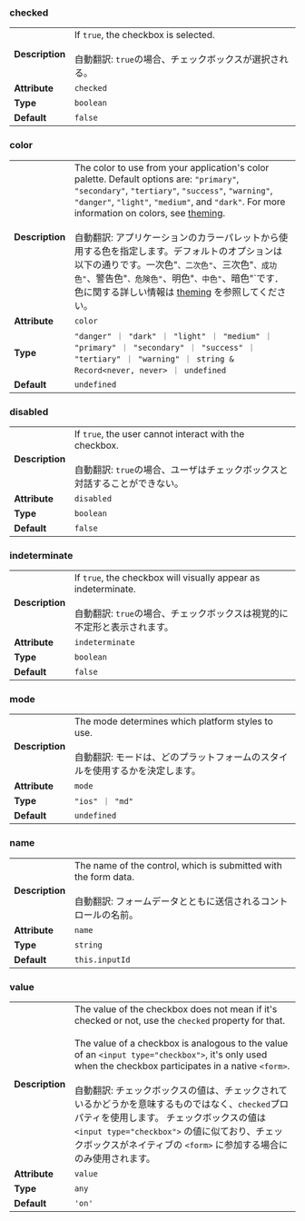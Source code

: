 ### checked

|                 |                                                                                                        |
| --------------- | ------------------------------------------------------------------------------------------------------ |
| **Description** | If `true`, the checkbox is selected.<br /><br />自動翻訳: `true`の場合、チェックボックスが選択される。 |
| **Attribute**   | `checked`                                                                                              |
| **Type**        | `boolean`                                                                                              |
| **Default**     | `false`                                                                                                |

### color

|                 |                                                                                                                                                                                                                                                                                                                                                                                                                                                                                                                                                                     |
| --------------- | ------------------------------------------------------------------------------------------------------------------------------------------------------------------------------------------------------------------------------------------------------------------------------------------------------------------------------------------------------------------------------------------------------------------------------------------------------------------------------------------------------------------------------------------------------------------- |
| **Description** | The color to use from your application's color palette. Default options are: `"primary"`, `"secondary"`, `"tertiary"`, `"success"`, `"warning"`, `"danger"`, `"light"`, `"medium"`, and `"dark"`. For more information on colors, see [theming](/docs/theming/basics).<br /><br />自動翻訳: アプリケーションのカラーパレットから使用する色を指定します。デフォルトのオプションは以下の通りです。一次色"`、二次色"`、三次色"`、成功色"`、警告色"`、危険色"`、明色"`、中色"`、暗色"`です．色に関する詳しい情報は [theming](/docs/theming/basics) を参照してください。 |
| **Attribute**   | `color`                                                                                                                                                                                                                                                                                                                                                                                                                                                                                                                                                             |
| **Type**        | `"danger" ｜ "dark" ｜ "light" ｜ "medium" ｜ "primary" ｜ "secondary" ｜ "success" ｜ "tertiary" ｜ "warning" ｜ string & Record<never, never> ｜ undefined`                                                                                                                                                                                                                                                                                                                                                                                                       |
| **Default**     | `undefined`                                                                                                                                                                                                                                                                                                                                                                                                                                                                                                                                                         |

### disabled

|                 |                                                                                                                                              |
| --------------- | -------------------------------------------------------------------------------------------------------------------------------------------- |
| **Description** | If `true`, the user cannot interact with the checkbox.<br /><br />自動翻訳: `true`の場合、ユーザはチェックボックスと対話することができない。 |
| **Attribute**   | `disabled`                                                                                                                                   |
| **Type**        | `boolean`                                                                                                                                    |
| **Default**     | `false`                                                                                                                                      |

### indeterminate

|                 |                                                                                                                                                    |
| --------------- | -------------------------------------------------------------------------------------------------------------------------------------------------- |
| **Description** | If `true`, the checkbox will visually appear as indeterminate.<br /><br />自動翻訳: `true`の場合、チェックボックスは視覚的に不定形と表示されます。 |
| **Attribute**   | `indeterminate`                                                                                                                                    |
| **Type**        | `boolean`                                                                                                                                          |
| **Default**     | `false`                                                                                                                                            |

### mode

|                 |                                                                                                                                           |
| --------------- | ----------------------------------------------------------------------------------------------------------------------------------------- |
| **Description** | The mode determines which platform styles to use.<br /><br />自動翻訳: モードは、どのプラットフォームのスタイルを使用するかを決定します。 |
| **Attribute**   | `mode`                                                                                                                                    |
| **Type**        | `"ios" ｜ "md"`                                                                                                                           |
| **Default**     | `undefined`                                                                                                                               |

### name

|                 |                                                                                                                                           |
| --------------- | ----------------------------------------------------------------------------------------------------------------------------------------- |
| **Description** | The name of the control, which is submitted with the form data.<br /><br />自動翻訳: フォームデータとともに送信されるコントロールの名前。 |
| **Attribute**   | `name`                                                                                                                                    |
| **Type**        | `string`                                                                                                                                  |
| **Default**     | `this.inputId`                                                                                                                            |

### value

|                 |                                                                                                                                                                                                                                                                                                                                                                                                                                                                                                                                                     |
| --------------- | --------------------------------------------------------------------------------------------------------------------------------------------------------------------------------------------------------------------------------------------------------------------------------------------------------------------------------------------------------------------------------------------------------------------------------------------------------------------------------------------------------------------------------------------------- |
| **Description** | The value of the checkbox does not mean if it's checked or not, use the `checked` property for that.<br /><br />The value of a checkbox is analogous to the value of an `<input type="checkbox">`, it's only used when the checkbox participates in a native `<form>`.<br /><br />自動翻訳: チェックボックスの値は、チェックされているかどうかを意味するものではなく、`checked`プロパティを使用します。 チェックボックスの値は `<input type="checkbox">` の値に似ており、チェックボックスがネイティブの `<form>` に参加する場合にのみ使用されます。 |
| **Attribute**   | `value`                                                                                                                                                                                                                                                                                                                                                                                                                                                                                                                                             |
| **Type**        | `any`                                                                                                                                                                                                                                                                                                                                                                                                                                                                                                                                               |
| **Default**     | `'on'`                                                                                                                                                                                                                                                                                                                                                                                                                                                                                                                                              |

